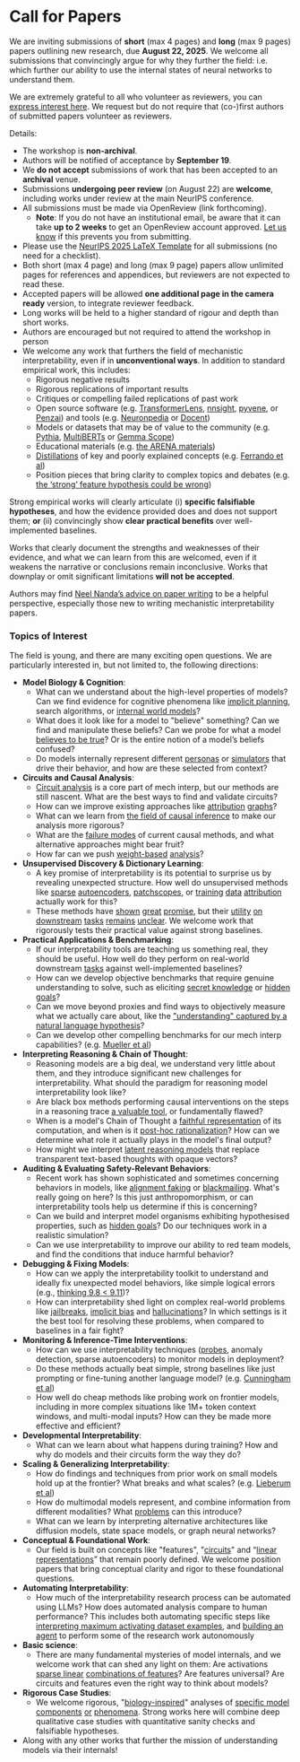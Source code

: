 # Call for Papers
We are inviting submissions of **short** (max 4 pages) and **long** (max 9 pages) papers outlining new research, due **August 22, 2025**. We welcome all submissions that convincingly argue for why they further the field: i.e. which further our ability to use the internal states of neural networks to understand them. 

We are extremely grateful to all who volunteer as reviewers, you can [express interest here](https://www.google.com/url?q=https://docs.google.com/forms/d/e/1FAIpQLSdiw1SJllzoTz_nqzDTzTOGb9DV3W_truQyh-WvYj_QGIi7Mg/viewform?usp%3Ddialog&sa=D&source=editors&ust=1753513782623426&usg=AOvVaw2_f781NfyD9Ln7QBXDRCLL). We request but do not require that (co-)first authors of submitted papers volunteer as reviewers. 

Details: 
* The workshop is **non-archival**.
* Authors will be notified of acceptance by **September 19**.
* We **do not accept** submissions of work that has been accepted to an **archival** venue.
* Submissions **undergoing peer review** (on August 22) are **welcome**, including works under review at the main NeurIPS conference.
* All submissions must be made via OpenReview (link forthcoming).
  * **Note**: If you do not have an institutional email, be aware that it can take **up to 2 weeks** to get an OpenReview account approved. [Let us know](mailto:neurips2025@mechinterpworkshop.com) if this prevents you from submitting.
* Please use the [NeurIPS 2025 LaTeX Template](https://www.google.com/url?q=https://media.neurips.cc/Conferences/NeurIPS2025/Styles.zip&sa=D&source=editors&ust=1753513782625496&usg=AOvVaw0nqqpR2vQPij4eRn79GxdX) for all submissions (no need for a checklist).
* Both short (max 4 page) and long (max 9 page) papers allow unlimited pages for references and appendices, but reviewers are not expected to read these.
* Accepted papers will be allowed **one additional page in the camera ready** version, to integrate reviewer feedback.
* Long works will be held to a higher standard of rigour and depth than short works.
* Authors are encouraged but not required to attend the workshop in person
* We welcome any work that furthers the field of mechanistic interpretability, even if in **unconventional ways**. In addition to standard empirical work, this includes:
  * Rigorous negative results
  * Rigorous replications of important results
  * Critiques or compelling failed replications of past work
  * Open source software (e.g. [TransformerLens](https://www.google.com/url?q=https://github.com/neelnanda-io/TransformerLens&sa=D&source=editors&ust=1753513782627023&usg=AOvVaw33fqojiFhiB6fZoyKp_KrF), [nnsight](https://www.google.com/url?q=https://github.com/ndif-team/nnsight&sa=D&source=editors&ust=1753513782627164&usg=AOvVaw279vf1YU6d4r9Y3wFBl4dR), [pyvene](https://www.google.com/url?q=https://github.com/stanfordnlp/pyvene/tree/main/pyvene/models/mlp&sa=D&source=editors&ust=1753513782627312&usg=AOvVaw2nur-E6MUD681idx4dkSeF), or [Penzai](https://www.google.com/url?q=https://github.com/google-deepmind/penzai&sa=D&source=editors&ust=1753513782627428&usg=AOvVaw0GRwiuHC6gPbty5kUjICpV)) and tools (e.g. [Neuronpedia](https://www.google.com/url?q=http://neuronpedia.org&sa=D&source=editors&ust=1753513782627534&usg=AOvVaw0Nn7AAq8w3rZcsh--ZCCC_) or [Docent](https://www.google.com/url?q=https://transluce.org/introducing-docent&sa=D&source=editors&ust=1753513782627628&usg=AOvVaw1z73ylLsnhsMZ33gYoQTUM))
  * Models or datasets that may be of value to the community (e.g. [Pythia](https://www.google.com/url?q=https://arxiv.org/abs/2304.01373&sa=D&source=editors&ust=1753513782627827&usg=AOvVaw1TJl-YN72JyDLNCC0Ixw-W), [MultiBERTs](https://www.google.com/url?q=https://arxiv.org/abs/2106.16163&sa=D&source=editors&ust=1753513782627917&usg=AOvVaw220JUmOUgoynC3HeK6kime) or [Gemma Scope](https://www.google.com/url?q=https://arxiv.org/abs/2408.05147&sa=D&source=editors&ust=1753513782627995&usg=AOvVaw1evb_xasSyEQwC1oLBR5vA))
  * Educational materials (e.g. [the ARENA materials](https://www.google.com/url?q=https://arena3-chapter1-transformer-interp.streamlit.app/&sa=D&source=editors&ust=1753513782628173&usg=AOvVaw0X3Ep3qt_N7dIRZAMQz7J1))
  * [Distillations](https://www.google.com/url?q=https://distill.pub/2017/research-debt/&sa=D&source=editors&ust=1753513782628303&usg=AOvVaw1QGOo7oa4FTbfY6jigJvxm) of key and poorly explained concepts (e.g. [Ferrando et al](https://www.google.com/url?q=https://arxiv.org/abs/2405.00208&sa=D&source=editors&ust=1753513782628496&usg=AOvVaw2Ex3o8kymvTmzgtTviq9rk))
  * Position pieces that bring clarity to complex topics and debates (e.g. [the ‘strong’ feature hypothesis could be wrong](https://www.google.com/url?q=https://www.alignmentforum.org/posts/tojtPCCRpKLSHBdpn/the-strong-feature-hypothesis-could-be-wrong&sa=D&source=editors&ust=1753513782628754&usg=AOvVaw1CBjZofUyoUlvPld9uihIG))

Strong empirical works will clearly articulate (i) **specific falsifiable hypotheses**, and how the evidence provided does and does not support them; **or** (ii) convincingly show **clear practical benefits** over well-implemented baselines. 

Works that clearly document the strengths and weaknesses of their evidence, and what we can learn from this are welcomed, even if it weakens the narrative or conclusions remain inconclusive. Works that downplay or omit significant limitations **will not be accepted**. 

Authors may find [Neel Nanda’s advice on paper writing](https://www.google.com/url?q=https://www.alignmentforum.org/posts/eJGptPbbFPZGLpjsp/highly-opinionated-advice-on-how-to-write-ml-papers&sa=D&source=editors&ust=1753513782629917&usg=AOvVaw2AzWXvlguG9l3tZ1th8UkW) to be a helpful perspective, especially those new to writing mechanistic interpretability papers. 
### Topics of Interest
The field is young, and there are many exciting open questions. We are particularly interested in, but not limited to, the following directions: 
* **Model Biology & Cognition**:
  * What can we understand about the high-level properties of models? Can we find evidence for cognitive phenomena like [implicit planning](https://www.google.com/url?q=https://transformer-circuits.pub/2025/attribution-graphs/biology.html%23dives-poems&sa=D&source=editors&ust=1753513782630947&usg=AOvVaw0s_ekX1kFSbfBitexQu6HP), search algorithms, or [internal world models](https://www.google.com/url?q=https://arxiv.org/abs/2210.13382&sa=D&source=editors&ust=1753513782631066&usg=AOvVaw25ZfiGq6uE3qQmGia4Dgpd)?
  * What does it look like for a model to "believe" something? Can we find and manipulate these beliefs? Can we probe for what a model [believes to be true](https://www.google.com/url?q=https://arxiv.org/abs/2310.06824&sa=D&source=editors&ust=1753513782631355&usg=AOvVaw3jdLbX3Etl68Xx5LF_KA17)? Or is the entire notion of a model’s beliefs confused?
  * Do models internally represent different [personas](https://www.google.com/url?q=https://arxiv.org/abs/2406.12094&sa=D&source=editors&ust=1753513782631566&usg=AOvVaw3nPeFCEEeFBERfYeitUo4_) or [simulators](https://www.google.com/url?q=https://www.nature.com/articles/s41586-023-06647-8&sa=D&source=editors&ust=1753513782631657&usg=AOvVaw0Ur3vtLYfIWg5v2GHodmxN) that drive their behavior, and how are these selected from context?
* **Circuits and Causal Analysis**:
  * [Circuit analysis](https://www.google.com/url?q=https://distill.pub/2020/circuits/zoom-in/&sa=D&source=editors&ust=1753513782631958&usg=AOvVaw1ug9xHjyfGPmLvQEJlL_gl) is a core part of mech interp, but our methods are still nascent. What are the best ways to find and validate circuits?
  * How can we improve existing approaches like [attribution](https://www.google.com/url?q=https://arxiv.org/abs/2406.11944&sa=D&source=editors&ust=1753513782632260&usg=AOvVaw0OWnJ7igtkTLmR_msKbLTq) [graphs](https://www.google.com/url?q=https://transformer-circuits.pub/2025/attribution-graphs/methods.html&sa=D&source=editors&ust=1753513782632358&usg=AOvVaw3W5IQkimP-GuLjIxxAOnY-)?
  * What can we learn from [the field of causal inference](https://www.google.com/url?q=https://arxiv.org/abs/2407.04690&sa=D&source=editors&ust=1753513782632521&usg=AOvVaw2t5zi7fNxerLw8GEvv6dJf) to make our analysis more rigorous?
  * What are the [failure modes](https://www.google.com/url?q=https://arxiv.org/abs/2307.15771&sa=D&source=editors&ust=1753513782632683&usg=AOvVaw2r4pMeqAk1tUumY8oCCEni) of current causal methods, and what alternative approaches might bear fruit?
  * How far can we push [weight-based](https://www.google.com/url?q=https://arxiv.org/abs/2301.05217&sa=D&source=editors&ust=1753513782632894&usg=AOvVaw2-ls0_GCGSitz03tD86JpN) [analysis](https://www.google.com/url?q=https://arxiv.org/abs/2410.08417&sa=D&source=editors&ust=1753513782632967&usg=AOvVaw2O4wLbWluG84C4YPQ4Cwe5)?
* **Unsupervised Discovery & Dictionary Learning**:
  * A key promise of interpretability is its potential to surprise us by revealing unexpected structure. How well do unsupervised methods like [sparse](https://www.google.com/url?q=https://arxiv.org/abs/2103.15949&sa=D&source=editors&ust=1753513782633317&usg=AOvVaw1vjOyBgxtqnk4-2PU5ItZp) [autoencoders](https://www.google.com/url?q=https://transformer-circuits.pub/2023/monosemantic-features&sa=D&source=editors&ust=1753513782633410&usg=AOvVaw13aNdAHAG1IK6Ns-Er5mNm), [patch](https://www.google.com/url?q=https://arxiv.org/abs/2401.06102&sa=D&source=editors&ust=1753513782633478&usg=AOvVaw3dOGyyPm7ny0xmCnav8cGM)[scopes](https://www.google.com/url?q=https://arxiv.org/abs/2403.10949v2&sa=D&source=editors&ust=1753513782633529&usg=AOvVaw1mvRbQ8Vd4Tu51nRS63hau), or [training](https://www.google.com/url?q=https://proceedings.mlr.press/v70/koh17a?ref%3Dhttps://githubhelp.com&sa=D&source=editors&ust=1753513782633624&usg=AOvVaw1G3iJflD6EEc-YJsVRaMdc) [data](https://www.google.com/url?q=https://arxiv.org/abs/2308.03296&sa=D&source=editors&ust=1753513782633692&usg=AOvVaw0HCfGZCV1hIOe1U62xpUqF) [attribution](https://www.google.com/url?q=https://arxiv.org/abs/2205.11482&sa=D&source=editors&ust=1753513782633768&usg=AOvVaw2vW3oPRkeAdyzlXbZbh5w6) actually work for this?
  * These methods have [shown](https://www.google.com/url?q=https://transformer-circuits.pub/2024/scaling-monosemanticity/index.html&sa=D&source=editors&ust=1753513782633945&usg=AOvVaw3xXOodGOeXBD20aphhyBjE) [great](https://www.google.com/url?q=https://transformer-circuits.pub/2025/attribution-graphs/biology.html&sa=D&source=editors&ust=1753513782634034&usg=AOvVaw3JSDNLwVIpvJL3vAO-G-Pt) [promise](https://www.google.com/url?q=https://arxiv.org/abs/2503.10965&sa=D&source=editors&ust=1753513782634109&usg=AOvVaw3fLvSIGqY4U59q_XVB1Ssv), but their [utility](https://www.google.com/url?q=https://arxiv.org/abs/2502.16681&sa=D&source=editors&ust=1753513782634191&usg=AOvVaw3FwAqOoDyZ8a9B1XLzXV9X) [on](https://www.google.com/url?q=https://www.tilderesearch.com/blog/sieve&sa=D&source=editors&ust=1753513782634265&usg=AOvVaw3oF3efJMmT0hM9muTL91dW) [downstream](https://www.google.com/url?q=https://arxiv.org/abs/2501.17148&sa=D&source=editors&ust=1753513782634349&usg=AOvVaw0GNcpIwY9qwvFKx8Tns8Gy) [tasks](https://www.google.com/url?q=https://transformer-circuits.pub/2024/features-as-classifiers/index.html&sa=D&source=editors&ust=1753513782634438&usg=AOvVaw0mJVMJM19C6yBIQ9jTGWtX) [remains](https://www.google.com/url?q=https://arxiv.org/abs/2502.04382&sa=D&source=editors&ust=1753513782634512&usg=AOvVaw3FN26MUKXJV5uEKL4sxVHa) [unclear](https://www.google.com/url?q=https://www.alignmentforum.org/posts/4uXCAJNuPKtKBsi28/negative-results-for-saes-on-downstream-tasks&sa=D&source=editors&ust=1753513782634616&usg=AOvVaw0ev8bL38ZR8J2EpmcKaJnI). We welcome work that rigorously tests their practical value against strong baselines.
* **Practical Applications & Benchmarking**:
  * If our interpretability tools are teaching us something real, they should be useful. How well do they perform on real-world downstream [tasks](https://www.google.com/url?q=https://www.lesswrong.com/posts/wGRnzCFcowRCrpX4Y/downstream-applications-as-validation-of-interpretability&sa=D&source=editors&ust=1753513782635093&usg=AOvVaw1k2-WabHV-bIVJZlO3Yduo) against well-implemented baselines?
  * How can we develop objective benchmarks that require genuine understanding to solve, such as eliciting [secret knowledge](https://www.google.com/url?q=https://arxiv.org/abs/2505.14352&sa=D&source=editors&ust=1753513782635355&usg=AOvVaw2Vn-tG6pMCH97VBITjlwIf) or [hidden goals](https://www.google.com/url?q=https://arxiv.org/abs/2503.10965&sa=D&source=editors&ust=1753513782635434&usg=AOvVaw1oIjB3NypeCvr-F9539kAq)?
  * Can we move beyond proxies and find ways to objectively measure what we actually care about, like the ["understanding" captured by a natural language hypothesis](https://www.google.com/url?q=https://arxiv.org/abs/2502.04382&sa=D&source=editors&ust=1753513782635690&usg=AOvVaw3_SYQJRNzWIskvonsIOYHL)?
  * Can we develop other compelling benchmarks for our mech interp capabilities? (e.g. [Mueller et al](https://www.google.com/url?q=https://arxiv.org/abs/2504.13151&sa=D&source=editors&ust=1753513782635910&usg=AOvVaw3nBEzgz26s_biEzzqxmuU2))
* **Interpreting Reasoning & Chain of Thought**:
  * Reasoning models are a big deal, we understand very little about them, and they introduce significant new challenges for interpretability. What should the paradigm for reasoning model interpretability look like?
  * Are black box methods performing causal interventions on the steps in a reasoning trace [a valuable tool](https://www.google.com/url?q=https://arxiv.org/abs/2506.19143&sa=D&source=editors&ust=1753513782636455&usg=AOvVaw2_Sp1Kz_gV_L5bBrm2jxLG), or fundamentally flawed?
  * When is a model's Chain of Thought a [faithful representation](https://www.google.com/url?q=https://arxiv.org/abs/2305.04388&sa=D&source=editors&ust=1753513782636637&usg=AOvVaw3Zr68QaEO8TgtJW_NsWY6I) of its computation, and when is it [post-hoc rationalization](https://www.google.com/url?q=https://arxiv.org/abs/2503.08679&sa=D&source=editors&ust=1753513782636789&usg=AOvVaw3lTDEwPeVJolPu3fFN5xrm)? How can we determine what role it actually plays in the model's final output?
  * How might we interpret [latent reasoning models](https://www.google.com/url?q=https://arxiv.org/abs/2412.06769&sa=D&source=editors&ust=1753513782637027&usg=AOvVaw29yUOer4ahrSyJgExmhwtj) that replace transparent text-based thoughts with opaque vectors?
* **Auditing & Evaluating Safety-Relevant Behaviors**:
  * Recent work has shown sophisticated and sometimes concerning behaviors in models, like [alignment faking](https://www.google.com/url?q=https://arxiv.org/abs/2412.14093&sa=D&source=editors&ust=1753513782637442&usg=AOvVaw3YjPi5OteA4mH-tf7EImMM) or [blackmailing](https://www.google.com/url?q=https://www.anthropic.com/research/agentic-misalignment&sa=D&source=editors&ust=1753513782637535&usg=AOvVaw2DGRFmMmJ50sOKbO0LEN8n). What's really going on here? Is this just anthropomorphism, or can interpretability tools help us determine if this is concerning?
  * Can we build and interpret model organisms exhibiting hypothesised properties, such as [hidden goals](https://www.google.com/url?q=https://arxiv.org/abs/2503.10965&sa=D&source=editors&ust=1753513782637846&usg=AOvVaw0oV4pJIXYzzABwm9ZxUhKI)? Do our techniques work in a realistic simulation?
  * Can we use interpretability to improve our ability to red team models, and find the conditions that induce harmful behavior?
* **Debugging & Fixing Models**:
  * How can we apply the interpretability toolkit to understand and ideally fix unexpected model behaviors, like simple logical errors (e.g., [thinking 9.8 < 9.11](https://www.google.com/url?q=https://transluce.org/observability-interface&sa=D&source=editors&ust=1753513782638451&usg=AOvVaw0fvmrgi8RaNUP3vt8LahHc))?
  * How can interpretability shed light on complex real-world problems like [jailbreaks](https://www.google.com/url?q=https://transformer-circuits.pub/2025/attribution-graphs/biology.html%23dives-jailbreak&sa=D&source=editors&ust=1753513782638678&usg=AOvVaw3HMpLo-gr5lwzSMThjplux), [implicit bias](https://www.google.com/url?q=https://arxiv.org/abs/2506.10922&sa=D&source=editors&ust=1753513782638762&usg=AOvVaw38rRURy-VQtQheWlHQCJK7) and [hallucinations](https://www.google.com/url?q=https://arxiv.org/abs/2411.14257&sa=D&source=editors&ust=1753513782638861&usg=AOvVaw3yp_bDsDeloUkwpVvp2OwM)? In which settings is it the best tool for resolving these problems, when compared to baselines in a fair fight?
* **Monitoring & Inference-Time Interventions**:
  * How can we use interpretability techniques ([probes](https://www.google.com/url?q=https://arxiv.org/abs/2102.12452&sa=D&source=editors&ust=1753513782639255&usg=AOvVaw3cgLdrwSX1k3J1gzlf-ft0), anomaly detection, sparse autoencoders) to monitor models in deployment?
  * Do these methods actually beat simple, strong baselines like just prompting or fine-tuning another language model? (e.g. [Cunningham et al](https://www.google.com/url?q=https://alignment.anthropic.com/2025/cheap-monitors/&sa=D&source=editors&ust=1753513782639581&usg=AOvVaw3R1ITJ8du9koCFtjTffyW_))
  * How well do cheap methods like probing work on frontier models, including in more complex situations like 1M+ token context windows, and multi-modal inputs? How can they be made more effective and efficient?
* **Developmental Interpretability**:
  * What can we learn about what happens during training? How and why do models and their circuits form the way they do?
* **Scaling & Generalizing Interpretability**:
  * How do findings and techniques from prior work on small models hold up at the frontier? What breaks and what scales? (e.g. [Lieberum et al](https://www.google.com/url?q=https://arxiv.org/abs/2307.09458&sa=D&source=editors&ust=1753513782640535&usg=AOvVaw1Xqa-2QMKr7Nzu7oVu4Dfg))
  * How do multimodal models represent, and combine information from different modalities? What [problems](https://www.google.com/url?q=https://openreview.net/pdf?id%3DVUhRdZp8ke&sa=D&source=editors&ust=1753513782640774&usg=AOvVaw2e43Q7qoBLo5pMclnludFO) can this introduce?
  * What can we learn by interpreting alternative architectures like diffusion models, state space models, or graph neural networks?
* **Conceptual & Foundational Work**:
  * Our field is built on concepts like "features", "[circuits](https://www.google.com/url?q=https://distill.pub/2020/circuits/zoom-in/&sa=D&source=editors&ust=1753513782641275&usg=AOvVaw0El3AS17OK9vz2NE4cPW-y)" and “[linear representations](https://www.google.com/url?q=https://transformer-circuits.pub/2024/july-update/index.html%23linear-representations&sa=D&source=editors&ust=1753513782641415&usg=AOvVaw2pOfmRO667539AqHOhH6Uf)” that remain poorly defined. We welcome position papers that bring conceptual clarity and rigor to these foundational questions.
* **Automating Interpretability**:
  * How much of the interpretability research process can be automated using LLMs? How does automated analysis compare to human performance? This includes both automating specific steps like [interpreting maximum activating dataset examples](https://www.google.com/url?q=https://openaipublic.blob.core.windows.net/neuron-explainer/paper/index.html&sa=D&source=editors&ust=1753513782642037&usg=AOvVaw32X2ppq3zP2L1O27rGgqfR), and [building an agent](https://www.google.com/url?q=https://arxiv.org/abs/2404.14394&sa=D&source=editors&ust=1753513782642169&usg=AOvVaw322k5BjNbBsrcfWpkmwC2C) to perform some of the research work autonomously
* **Basic science**:
  * There are many fundamental mysteries of model internals, and we welcome work that can shed any light on them: Are activations [sparse linear](https://www.google.com/url?q=https://arxiv.org/abs/1601.03764&sa=D&source=editors&ust=1753513782642573&usg=AOvVaw0LLB0Lvis9q4RaYX0wjaUi) [combinations of features](https://www.google.com/url?q=https://transformer-circuits.pub/2022/toy_model/index.html&sa=D&source=editors&ust=1753513782642678&usg=AOvVaw1bG1rjZ8XFaY3Ft4GqUimj)? Are features universal? Are circuits and features even the right way to think about models?
* **Rigorous Case Studies**:
  * We welcome rigorous, "[biology-inspired](https://www.google.com/url?q=https://distill.pub/2020/circuits/curve-circuits/&sa=D&source=editors&ust=1753513782643044&usg=AOvVaw1eH-1-ciZTjLpoTrfMOPM_)" analyses of [specific model](https://www.google.com/url?q=https://arxiv.org/abs/2310.04625&sa=D&source=editors&ust=1753513782643150&usg=AOvVaw0QK0-hINFC4rnIH45HM4-V) [components](https://www.google.com/url?q=https://transformer-circuits.pub/2024/scaling-monosemanticity/index.html&sa=D&source=editors&ust=1753513782643251&usg=AOvVaw1L5lHviUZTCQoYUiJqcc2p) [or](https://www.google.com/url?q=https://arxiv.org/abs/2305.01610&sa=D&source=editors&ust=1753513782643323&usg=AOvVaw3VTaeFtZ2Pq8gFcVkc16wS) [phenomena](https://www.google.com/url?q=https://arxiv.org/abs/2306.09346&sa=D&source=editors&ust=1753513782643409&usg=AOvVaw2AMpYlMeDDrz_g54emt_Og). Strong works here will combine deep qualitative case studies with quantitative sanity checks and falsifiable hypotheses.
* Along with any other works that further the mission of understanding models via their internals!